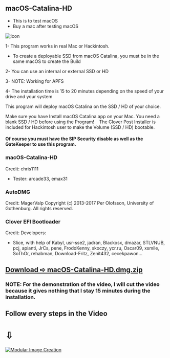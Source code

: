 ## macOS-Catalina-HD

- This is to test macOS
- Buy a mac after testing macOS



![Icon](https://user-images.githubusercontent.com/6248794/75631689-0fcc0280-5bc3-11ea-9dd1-c46271f6c60e.png)

1- This program works in real Mac or Hackintosh.
- To create a deployable SSD from macOS Catalina, you must be in the same macOS to create the Build

2- You can use an internal or external SSD or HD

3- NOTE: Working for APFS

4- The installation time is 15 to 20 minutes depending on the speed of your drive and your system

This program will deploy macOS Catalina on the SSD / HD of your choice.

Make sure you have Install macOS Catalina.app on your Mac.
You need a blank SSD / HD before using the Program!
   
The Clover Post Installer is included for Hackintosh user to make the Volume (SSD / HD) bootable.

#### Of course you must have the SIP Security disable as well as the GateKeeper to use this program.


### macOS-Catalina-HD
Credit: chris1111 
- Tester: arcade33, emax31

### AutoDMG
Credit: MagerValp Copyright (c) 2013-2017 Per Olofsson, University of 
Gothenburg. All rights reserved.

### Clover EFI Bootloader 
Credit: Developers:
- Slice, with help of Kabyl, usr-sse2, jadran, Blackosx, dmazar, STLVNUB, pcj, apianti, JrCs, pene, FrodoKenny, skoczy, ycr.ru, Oscar09, xsmile, SoThOr, rehabman, Download-Fritz, Zenit432, cecekpawon…
 

## [Download ➪ macOS-Catalina-HD.dmg.zip]()

### NOTE: For the demonstration of the video, I will cut the video because it gives nothing that I stay 15 minutes during the installation.

## Follow every steps in the Video 
#                      ⇩
[![Modular Image Creation](https://i25.servimg.com/u/f25/18/50/18/69/captur86.png)](https://youtu.be/GoxZI7PtRZg)

